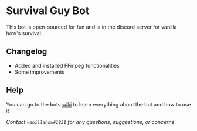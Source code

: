 # Survival Guy Bot

This bot is open-sourced for fun and is in the discord server for vanilla how's survival.


## Changelog

- Added and installed FFmpeg functionalities
- Some improvements

## Help
You can go to the bots [wiki](https://github.com/leifadev/survival-guy/wiki) to learn everything about the bot and how to use it
    

 
*Contact `vanillahow#1831` for any questions, suggestions, or concerns*
